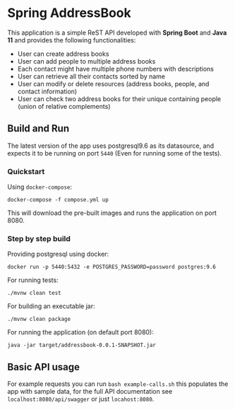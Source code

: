# Spring AddressBook

This application is a simple ReST API developed with **Spring Boot** and **Java 11** and provides the following
functionalities:

* User can create address books
* User can add people to multiple address books
* Each contact might have multiple phone numbers with descriptions
* User can retrieve all their contacts sorted by name
* User can modify or delete resources (address books, people, and contact information)
* User can check two address books for their unique containing people (union of relative complements)

## Build and Run

The latest version of the app uses postgresql9.6 as its datasource, and expects it to be running on port `5440` (Even
for running some of the tests). 
### Quickstart

Using `docker-compose`:

```aidl
docker-compose -f compose.yml up
```

This will download the pre-built images and runs the application on port 8080.

### Step by step build

Providing postgresql using docker:

```aidl
docker run -p 5440:5432 -e POSTGRES_PASSWORD=password postgres:9.6
```

For running tests:

```aidl
./mvnw clean test
```

For building an executable jar:

```aidl
./mvnw clean package
```

For running the application (on default port 8080):

```aidl
java -jar target/addressbook-0.0.1-SNAPSHOT.jar
```

## Basic API usage

For example requests you can run `bash example-calls.sh` this populates the app with sample data, for the full API
documentation see `localhost:8080/api/swagger` or just `locahost:8080`.